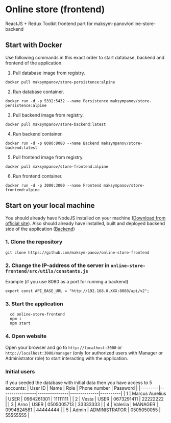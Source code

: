 # Online store (frontend)
ReactJS + Redux Toolkit frontend part for maksym-panov/online-store-backend

## Start with Docker

Use following commands in this exact order to start database, backend and frontend of the application.

1. Pull database image from registry.
```
docker pull maksympanov/store-persistence:alpine
```
2. Run database container.
```
docker run -d -p 5332:5432 --name Persistence maksympanov/store-persistence:alpine
```

3. Pull backend image from registry.
```
docker pull maksympanov/store-backend:latest
```

4. Run backend container.
```
docker run -d -p 8080:8080 --name Backend maksympanov/store-backend:latest
```

5. Pull frontend image from registry.
```
docker pull maksympanov/store-frontend:alpine
```

6. Run frontend container.
```
docker run -d -p 3000:3000 --name Frontend maksympanov/store-frontend:alpine
```

## Start on your local machine

You should already have NodeJS installed on your machine ([Download from official site](https://nodejs.org/en)).
Also should already have installed, built and deployed backend side of the application ([Backend](https://github.com/maksym-panov/online-store-backend))

### 1. Clone the repository
```
git clone https://github.com/maksym-panov/online-store-frontend
```

### 2. Change the IP-address of the server in `online-store-frontend/src/utils/constants.js`

Example (if you use 8080 as a port for running a backend)

```
export const API_BASE_URL = "http://192.168.0.XXX:8080/api/v2";
```

### 3. Start the application
```
  cd online-store-frontend
  npm i
  npm start
```

### 4. Open website

Open your browser and go to `http://localhost:3000` or `http://localhost:3000/manager` (only for authorized users with Manager or Administrator role) to start interacting with the application.

### Initial users

If you seeded the database with initial data then you have access to 5 accounts:
| User ID | Name            | Role          | Phone number | Password |
|---------|-----------------|---------------|--------------|----------|
| 1       | Marcus Aurelius | USER          | 0964261301   | 11111111 |
| 2       | Vesta           | USER          | 0673291411   | 22222222 |
| 3       | Arno            | USER          | 0505005713   | 33333333 |
| 4       | Valeriia        | MANAGER       | 0994824581   | 44444444 |
| 5       | Admin           | ADMINISTRATOR | 0505050055   | 55555555 |
